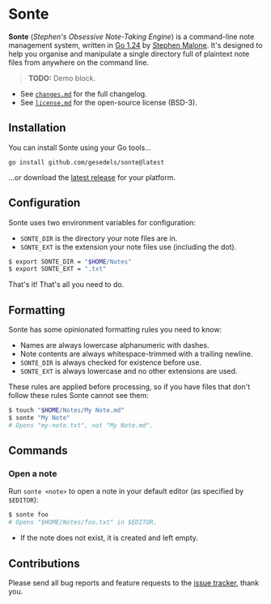# Sonte

**Sonte** (*Stephen's Obsessive Note-Taking Engine*) is a command-line note management system, written in [Go 1.24][go] by [Stephen Malone][sm]. It's designed to help you organise and manipulate a single directory full of plaintext note files from anywhere on the command line.

> **TODO:** Demo block.

- See [`changes.md`][ch] for the full changelog.
- See [`license.md`][li] for the open-source license (BSD-3).

## Installation

You can install Sonte using your Go tools...

```
go install github.com/gesedels/sonte@latest
```

...or download the [latest release][lr] for your platform.

## Configuration

Sonte uses two environment variables for configuration:

- `SONTE_DIR` is the directory your note files are in.
- `SONTE_EXT` is the extension your note files use (including the dot).

```bash
$ export SONTE_DIR = "$HOME/Notes"
$ export SONTE_EXT = ".txt"
```

That's it! That's all you need to do.

## Formatting

Sonte has some opinionated formatting rules you need to know:

- Names are always lowercase alphanumeric with dashes.
- Note contents are always whitespace-trimmed with a trailing newline.
- `SONTE_DIR` is always checked for existence before use.
- `SONTE_EXT` is always lowercase and no other extensions are used.

These rules are applied before processing, so if you have files that don't follow these rules Sonte cannot see them:

```bash
$ touch "$HOME/Notes/My Note.md"
$ sonte "My Note"
# Opens "my-note.txt", not "My Note.md".
```

## Commands

### Open a note

Run `sonte <note>` to open a note in your default editor (as specified by `$EDITOR`):

```bash
$ sonte foo
# Opens "$HOME/Notes/foo.txt" in $EDITOR.
```

- If the note does not exist, it is created and left empty.

## Contributions

Please send all bug reports and feature requests to the [issue tracker][it], thank you.

[ch]: https://github.com/gesedels/sonte/blob/main/changes.md
[li]: https://github.com/gesedels/sonte/blob/main/license.md
[go]: https://go.dev/doc/go1.24
[it]: https://github.com/gesedels/sonte/issues
[lr]: https://github.com/gesedels/sonte/releases/latest
[sm]: https://github.com/gesedels
